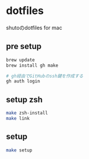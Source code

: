 # dotfiles
shutoのdotfiles for mac

## pre setup
```bash
brew update
brew install gh make

# gh経由でGitHubのssh鍵を作成する
gh auth login
```

## setup zsh
```bash
make zsh-install
make link
```

## setup
```bash
make setup
```
